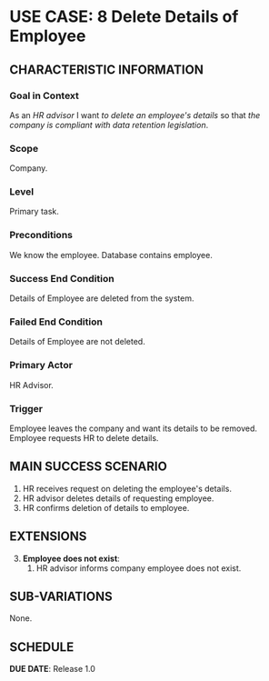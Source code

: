 
# USE CASE: 8 Delete Details of Employee

## CHARACTERISTIC INFORMATION

### Goal in Context

As an *HR advisor* I want *to delete an employee's details* so that *the company is compliant with data retention legislation*.

### Scope

Company.

### Level

Primary task.

### Preconditions

We know the employee.  Database contains employee.

### Success End Condition

Details of Employee are deleted from the system.

### Failed End Condition

Details of Employee are not deleted.

### Primary Actor

HR Advisor.

### Trigger

Employee leaves the company and want its details to be removed.
Employee requests HR to delete details.

## MAIN SUCCESS SCENARIO

1. HR receives request on deleting the employee's details.
2. HR advisor deletes details of requesting employee.
3. HR confirms deletion of details to employee. 

## EXTENSIONS

3. **Employee does not exist**:
    1. HR advisor informs company employee does not exist.

## SUB-VARIATIONS

None.

## SCHEDULE

**DUE DATE**: Release 1.0